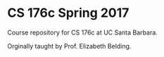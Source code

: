 # CS 176c Spring 2017

Course repository for CS 176c at UC Santa Barbara.

Orginally taught by Prof. Elizabeth Belding.
